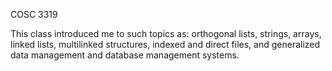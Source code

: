 COSC 3319

This class introduced me to such topics as:
orthogonal lists, strings, arrays, linked lists, multilinked structures,
indexed and direct files, and generalized data management and database management systems.
